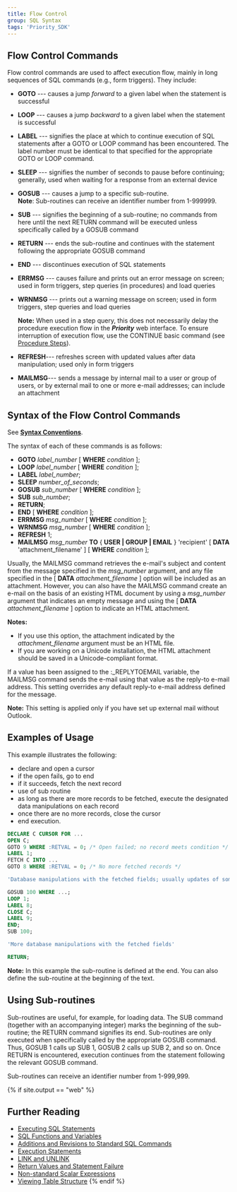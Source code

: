 ```yaml
---
title: Flow Control
group: SQL Syntax
tags: 'Priority_SDK'
---
```


## Flow Control Commands 

Flow control commands are used to affect
execution flow, mainly in long sequences of SQL commands
(e.g., form triggers). They include:

-   **GOTO** --- causes a jump *forward* to a given label when the
    statement is successful
-   **LOOP** --- causes a jump *backward* to a given label when the
    statement is successful
-   **LABEL** --- signifies the place at which to continue execution of
    SQL statements after a GOTO or LOOP command has been encountered.
    The label number must be identical to that specified for the
    appropriate GOTO or LOOP command.
-   **SLEEP** --- signifies the number of seconds to pause before
    continuing; generally, used when waiting for a response from an
    external device
-   **GOSUB** --- causes a jump to a specific sub-routine.\
    **Note**: Sub-routines can receive an identifier number from 1-999999.
-   **SUB** --- signifies the beginning of a sub-routine; no commands
    from here until the next RETURN command will be executed unless
    specifically called by a GOSUB command
-   **RETURN** --- ends the sub-routine and continues with the statement
    following the appropriate GOSUB command
-   **END** --- discontinues execution of SQL statements
-   **ERRMSG** --- causes failure and prints out an error message on
    screen; used in form triggers, step queries (in procedures) and load
    queries
-   **WRNMSG** --- prints out a warning message on screen; used in form
    triggers, step queries and load queries


    **Note:** When used in a step query, this does not necessarily delay the
    procedure execution flow in the ***Priority*** web interface. To ensure
    interruption of execution flow, use the CONTINUE basic command (see
    [Procedure Steps](Procedure-Steps )).

-   **REFRESH**--- refreshes screen with updated values after data
    manipulation; used only in form triggers
-   **MAILMSG**--- sends a message by internal mail to a user or group
    of users, or by external mail to one or more e-mail addresses; can
    include an attachment

## Syntax of the Flow Control Commands 

See [**Syntax Conventions**](SQL-Syntax#Syntax-Conventions).

The syntax of each of these commands is as follows:

-   **GOTO** *label_number* \[ **WHERE** *condition* \];
-   **LOOP** *label_number* \[ **WHERE** *condition* \];
-   **LABEL** *label_number*;
-   **SLEEP** *number_of_seconds*;
-   **GOSUB** *sub_number* \[ **WHERE** *condition* \];
-   **SUB** *sub_number*;
-   **RETURN**;
-   **END** \[ **WHERE** *condition* \];
-   **ERRMSG** *msg_number* \[ **WHERE** *condition* \];
-   **WRNMSG** *msg_number* \[ **WHERE** *condition* \];
-   **REFRESH** 1;
-   **MAILMSG** *msg_number* **TO** { **USER \| GROUP \| EMAIL** }
    'recipient' [ **DATA** 'attachment_filename' ]
    [ **WHERE** *condition* ];

Usually, the MAILMSG command retrieves the e-mail\'s subject and content
from the message specified in the *msg_number* argument, and any file
specified in the [ **DATA** *attachment_filename* ] option will be
included as an attachment. However, you can also have the MAILMSG
command create an e-mail on the basis of an existing HTML document by
using a *msg_number* argument that indicates an empty message and using
the [ **DATA** *attachment_filename* ] option to indicate an HTML
attachment.


**Notes:**

-   If you use this option, the attachment indicated by the
    *attachment_filename* argument must be an HTML file.
-   If you are working on a Unicode installation, the HTML attachment
    should be saved in a Unicode-compliant format.


If a value has been assigned to the :_REPLYTOEMAIL variable, the
MAILMSG command sends the e-mail using that value as the reply-to e-mail
address. This setting overrides any default reply-to e-mail address
defined for the message.

**Note:** This setting is applied only if you have set up external mail
without Outlook.


## Examples of Usage 

This example illustrates the following:

-   declare and open a cursor
-   if the open fails, go to end
-   if it succeeds, fetch the next record
-   use of sub routine
-   as long as there are more records to be fetched, execute the
    designated data manipulations on each record
-   once there are no more records, close the cursor
-   end execution.

```sql
DECLARE C CURSOR FOR ...
OPEN C;
GOTO 9 WHERE :RETVAL = 0; /* Open failed; no record meets condition */
LABEL 1; 
FETCH C INTO ...
GOTO 8 WHERE :RETVAL = 0; /* No more fetched records */

'Database manipulations with the fetched fields; usually updates of some sort'

GOSUB 100 WHERE ...;
LOOP 1;
LABEL 8;
CLOSE C;
LABEL 9;
END;
SUB 100;

'More database manipulations with the fetched fields'

RETURN;
```

**Note:** In this example the sub-routine is defined at the end. You can
also define the sub-routine at the beginning of the text.


## Using Sub-routines 

Sub-routines are useful, for example, for loading data. The SUB command
(together with an accompanying integer) marks the beginning of the
sub-routine; the RETURN command signifies its end. Sub-routines are only
executed when specifically called by the appropriate GOSUB command.
Thus, GOSUB 1 calls up SUB 1, GOSUB 2 calls up SUB 2, and so on. Once
RETURN is encountered, execution continues from the statement following
the relevant GOSUB command.

Sub-routines can receive an identifier number from 1-999,999.

{% if site.output == "web" %}
## Further Reading 

-   [Executing SQL Statements](Executing-SQL-Statements )
-   [SQL Functions and Variables](SQL-Functions-Variables )
-   [Additions and Revisions to Standard SQL Commands](Additions-to-SQL-Commands )
-   [Execution Statements](Execution-Statements )
-   [LINK and UNLINK](Link-Unlink )
-   [Return Values and Statement Failure](RETVAL-Values )
-   [Non-standard Scalar Expressions](Scalar-Expressions )
-   [Viewing Table Structure](TableStructure )
{% endif %}